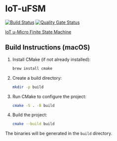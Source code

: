 # IoT-uFSM
[![Build Status](https://github.com/hemonserrat/IoT-uFSM/actions/workflows/ci.yml/badge.svg?branch=master)](https://github.com/hemonserrat/IoT-uFSM/actions/workflows/ci.yml)
[![Quality Gate Status](https://sonarcloud.io/api/project_badges/measure?project=hemonserrat-github&metric=alert_status)](https://sonarcloud.io/dashboard?id=hemonserrat-github)

[IoT u-Micro Finite State Machine](https://hemonserrat.github.io/IoT-uFSM/index.html)

## Build Instructions (macOS)

1. Install CMake (if not already installed):
   ```bash
   brew install cmake
   ```
2. Create a build directory:
   ```bash
   mkdir -p build
   ```
3. Run CMake to configure the project:
   ```bash
   cmake -S . -B build
   ```
4. Build the project:
   ```bash
   cmake --build build
   ```

The binaries will be generated in the `build` directory.



